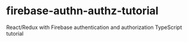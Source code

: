 # firebase-authn-authz-tutorial
React/Redux with Firebase authentication and authorization TypeScript tutorial
